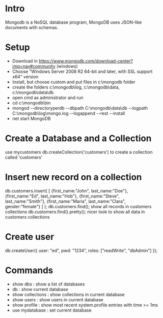 # Intro
Mongodb is a NoSQL database program, MongoDB uses JSON-like documents with schemas.

# Setup
- Download in https://www.mongodb.com/download-center?jmp=nav#community (windows)
- Choose "Windows Server 2008 R2 64-bit and later, with SSL support x64" version
- Install, but choose custom and put files in c:\mongodb folder
- create the folders c:\mongodb\log, c:\mongodb\data, c:\mongodb\data\db
- open cmd as administrator and run
- cd c:\mongodb\bin
- mongod --directoryperdb --dbpath C:\mongodb\data\db --logpath C:\mongodb\log\mongo.log --logappend --rest --install
- net start MongoDB

# Create a Database and a Collection
use mycustomers
db.createCollection('customers') to create a collection called 'customers'

# Insert new record on a collection
db.customers.insert(
			[
				{first_name:"John", last_name:"Doe"},
				{first_name:"Ed", last_name:"Hob"},
				{first_name:"Steve", last_name:"Smith"},
				{first_name:"Maria", last_name:"Clara", gender:"female"}
			]
		);
db.customers.find();	show all records in customers collections
db.customers.find().pretty();	nicer look to show all data in customers collections

# Create user
db.createUser({
	user: "ed",
	pwd: "1234",
	roles: ["readWrite", "dbAdmin"]
});

# Commands
- show dbs			: show a list of databases
- db				: show current database
- show collections	: show collections in current database
- show users		: show users in current database
- show profile		: show most recent system.profile entries with time >= 1ms
- use mydatabase	: set current database